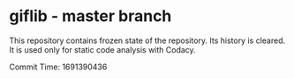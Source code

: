 # giflib - master branch

This repository contains frozen state of the repository.
Its history is cleared. It is used only for static code
analysis with Codacy.

Commit Time: 1691390436
